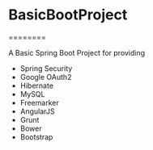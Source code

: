 # BasicBootProject
========

A Basic Spring Boot Project for providing
 - Spring Security
 - Google OAuth2
 - Hibernate
 - MySQL
 - Freemarker
 - AngularJS
 - Grunt
 - Bower
 - Bootstrap
